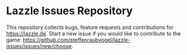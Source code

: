 # Lazzle Issues Repository

This repository collects bugs, feature requests and contributions for https://lazzle.de. Start a new issue if you would like to contribute to the game: https://github.com/steffenraubvogel/lazzle-issues/issues/new/choose.
